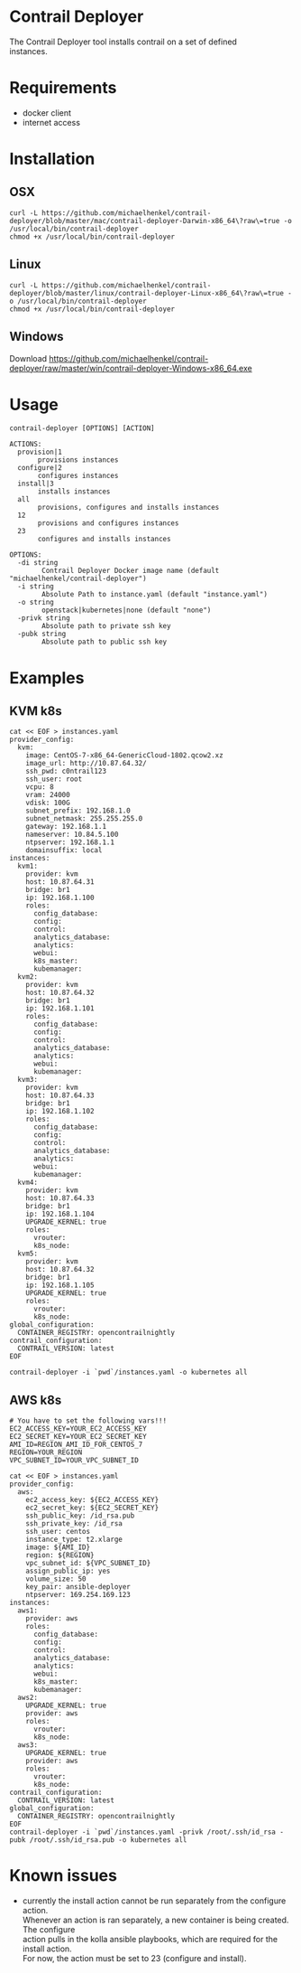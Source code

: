 # Contrail Deployer

The Contrail Deployer tool installs contrail on a set of defined    
instances.    

# Requirements    

- docker client    
- internet access    

# Installation

## OSX

```
curl -L https://github.com/michaelhenkel/contrail-deployer/blob/master/mac/contrail-deployer-Darwin-x86_64\?raw\=true -o /usr/local/bin/contrail-deployer
chmod +x /usr/local/bin/contrail-deployer
```

## Linux
```
curl -L https://github.com/michaelhenkel/contrail-deployer/blob/master/linux/contrail-deployer-Linux-x86_64\?raw\=true -o /usr/local/bin/contrail-deployer
chmod +x /usr/local/bin/contrail-deployer
```

## Windows
Download https://github.com/michaelhenkel/contrail-deployer/raw/master/win/contrail-deployer-Windows-x86_64.exe

# Usage
```
contrail-deployer [OPTIONS] [ACTION]

ACTIONS:
  provision|1
       provisions instances
  configure|2
       configures instances
  install|3
       installs instances
  all
       provisions, configures and installs instances
  12
       provisions and configures instances
  23
       configures and installs instances

OPTIONS:
  -di string
        Contrail Deployer Docker image name (default "michaelhenkel/contrail-deployer")
  -i string
        Absolute Path to instance.yaml (default "instance.yaml")
  -o string
        openstack|kubernetes|none (default "none")
  -privk string
        Absolute path to private ssh key
  -pubk string
        Absolute path to public ssh key
```

# Examples

## KVM k8s
```
cat << EOF > instances.yaml
provider_config:
  kvm:
    image: CentOS-7-x86_64-GenericCloud-1802.qcow2.xz
    image_url: http://10.87.64.32/
    ssh_pwd: c0ntrail123
    ssh_user: root
    vcpu: 8
    vram: 24000
    vdisk: 100G
    subnet_prefix: 192.168.1.0
    subnet_netmask: 255.255.255.0
    gateway: 192.168.1.1
    nameserver: 10.84.5.100
    ntpserver: 192.168.1.1
    domainsuffix: local
instances:
  kvm1:
    provider: kvm
    host: 10.87.64.31
    bridge: br1
    ip: 192.168.1.100
    roles:
      config_database:
      config:
      control:
      analytics_database:
      analytics:
      webui:
      k8s_master:
      kubemanager:
  kvm2:
    provider: kvm
    host: 10.87.64.32
    bridge: br1
    ip: 192.168.1.101
    roles:
      config_database:
      config:
      control:
      analytics_database:
      analytics:
      webui:
      kubemanager:
  kvm3:
    provider: kvm
    host: 10.87.64.33
    bridge: br1
    ip: 192.168.1.102
    roles:
      config_database:
      config:
      control:
      analytics_database:
      analytics:
      webui:
      kubemanager:
  kvm4:
    provider: kvm
    host: 10.87.64.33
    bridge: br1
    ip: 192.168.1.104
    UPGRADE_KERNEL: true
    roles:
      vrouter:
      k8s_node:
  kvm5:
    provider: kvm
    host: 10.87.64.32
    bridge: br1
    ip: 192.168.1.105
    UPGRADE_KERNEL: true
    roles:
      vrouter:
      k8s_node:
global_configuration:
  CONTAINER_REGISTRY: opencontrailnightly
contrail_configuration:
  CONTRAIL_VERSION: latest
EOF

contrail-deployer -i `pwd`/instances.yaml -o kubernetes all
```

## AWS k8s
```
# You have to set the following vars!!!
EC2_ACCESS_KEY=YOUR_EC2_ACCESS_KEY
EC2_SECRET_KEY=YOUR_EC2_SECRET_KEY
AMI_ID=REGION_AMI_ID_FOR_CENTOS_7
REGION=YOUR_REGION
VPC_SUBNET_ID=YOUR_VPC_SUBNET_ID

cat << EOF > instances.yaml
provider_config:
  aws:
    ec2_access_key: ${EC2_ACCESS_KEY}
    ec2_secret_key: ${EC2_SECRET_KEY}
    ssh_public_key: /id_rsa.pub
    ssh_private_key: /id_rsa
    ssh_user: centos
    instance_type: t2.xlarge
    image: ${AMI_ID}
    region: ${REGION}
    vpc_subnet_id: ${VPC_SUBNET_ID}
    assign_public_ip: yes
    volume_size: 50
    key_pair: ansible-deployer
    ntpserver: 169.254.169.123
instances:
  aws1:
    provider: aws
    roles:
      config_database:
      config:
      control:
      analytics_database:
      analytics:
      webui:
      k8s_master:
      kubemanager:
  aws2:
    UPGRADE_KERNEL: true
    provider: aws
    roles:
      vrouter:
      k8s_node:
  aws3:
    UPGRADE_KERNEL: true
    provider: aws
    roles:
      vrouter:
      k8s_node:
contrail_configuration:
  CONTRAIL_VERSION: latest
global_configuration:
  CONTAINER_REGISTRY: opencontrailnightly
EOF
contrail-deployer -i `pwd`/instances.yaml -privk /root/.ssh/id_rsa -pubk /root/.ssh/id_rsa.pub -o kubernetes all
```

# Known issues

- currently the install action cannot be run separately from the configure action.    
  Whenever an action is ran separately, a new container is being created. The configure    
  action pulls in the kolla ansible playbooks, which are required for the install action.   
  For now, the action must be set to 23 (configure and install).    
